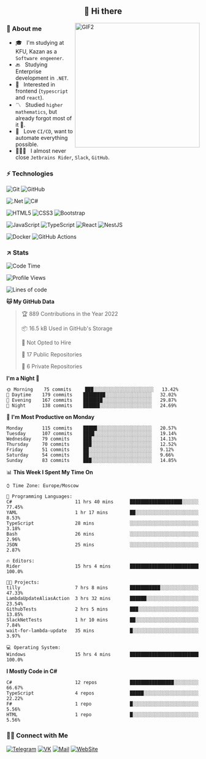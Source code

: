 <h2 align="center">👋 Hi there</h1>
<img align="right" alt="GIF2" src="https://user-images.githubusercontent.com/77479370/183249372-b46e9216-d622-4f3a-ad67-84b1a2c3049c.gif" width="325"/>


<h3>🧐 About me</h3>

- 🎓 &nbsp; I'm studying at KFU, Kazan as a `Software engeener`.
- 🔙 &nbsp; Studying Enterprise development in `.NET`.
- 💠 &nbsp; Interested in frontend (`typescript` and `react`).
- 〽️ &nbsp; Studied `higher mathematics`, but already forgot most of it 🤪.
- 💚 &nbsp; Love `CI/CD`, want to automate everything possible.
- 👨🏻‍💻 &nbsp; I almost never close `Jetbrains Rider`, `Slack`, `GitHub`. 


<h3>⚡ Technologies</h3>

![Git](https://img.shields.io/badge/git-%23F05033.svg?style=for-the-badge&logo=git&logoColor=white)
![GitHub](https://img.shields.io/badge/GitHub-100000?style=for-the-badge&logo=github&logoColor=white)

![.Net](https://img.shields.io/badge/.NET-5C2D91?style=for-the-badge&logo=.net&logoColor=white)
![C#](https://img.shields.io/badge/c%23-%23239120.svg?style=for-the-badge&logo=c-sharp&logoColor=white)

![HTML5](https://img.shields.io/badge/html5-%23E34F26.svg?style=for-the-badge&logo=html5&logoColor=white)
![CSS3](https://img.shields.io/badge/css3-%231572B6.svg?style=for-the-badge&logo=css3&logoColor=white)
![Bootstrap](https://img.shields.io/badge/Bootstrap-563D7C?style=for-the-badge&logo=bootstrap&logoColor=white)

![JavaScript](https://img.shields.io/badge/javascript-%23323330.svg?style=for-the-badge&logo=javascript&logoColor=%23F7DF1E)
![TypeScript](https://img.shields.io/badge/typescript-%23007ACC.svg?style=for-the-badge&logo=typescript&logoColor=white)
![React](https://img.shields.io/badge/react-%2320232a.svg?style=for-the-badge&logo=react&logoColor=%2361DAFB)
![NestJS](https://img.shields.io/badge/nestjs-E0234E?style=for-the-badge&logo=nestjs&logoColor=white)

![Docker](https://img.shields.io/badge/docker-%230db7ed.svg?style=for-the-badge&logo=docker&logoColor=white)
![GitHub Actions](https://img.shields.io/badge/github%20actions-%232671E5.svg?style=for-the-badge&logo=githubactions&logoColor=white)


<h3>↗️ Stats</h3>


<!--START_SECTION:waka-->
![Code Time](http://img.shields.io/badge/Code%20Time-417%20hrs%2055%20mins-blue)

![Profile Views](http://img.shields.io/badge/Profile%20Views-2-blue)

![Lines of code](https://img.shields.io/badge/From%20Hello%20World%20I%27ve%20Written-480%20Thousand%20lines%20of%20code-blue)

**🐱 My GitHub Data** 

> 🏆 889 Contributions in the Year 2022
 > 
> 📦 16.5 kB Used in GitHub's Storage 
 > 
> 🚫 Not Opted to Hire
 > 
> 📜 17 Public Repositories 
 > 
> 🔑 6 Private Repositories  
 > 
**I'm a Night 🦉** 

```text
🌞 Morning    75 commits     ███░░░░░░░░░░░░░░░░░░░░░░   13.42% 
🌆 Daytime    179 commits    ████████░░░░░░░░░░░░░░░░░   32.02% 
🌃 Evening    167 commits    ███████░░░░░░░░░░░░░░░░░░   29.87% 
🌙 Night      138 commits    ██████░░░░░░░░░░░░░░░░░░░   24.69%

```
📅 **I'm Most Productive on Monday** 

```text
Monday       115 commits    █████░░░░░░░░░░░░░░░░░░░░   20.57% 
Tuesday      107 commits    ████░░░░░░░░░░░░░░░░░░░░░   19.14% 
Wednesday    79 commits     ███░░░░░░░░░░░░░░░░░░░░░░   14.13% 
Thursday     70 commits     ███░░░░░░░░░░░░░░░░░░░░░░   12.52% 
Friday       51 commits     ██░░░░░░░░░░░░░░░░░░░░░░░   9.12% 
Saturday     54 commits     ██░░░░░░░░░░░░░░░░░░░░░░░   9.66% 
Sunday       83 commits     ███░░░░░░░░░░░░░░░░░░░░░░   14.85%

```


📊 **This Week I Spent My Time On** 

```text
⌚︎ Time Zone: Europe/Moscow

💬 Programming Languages: 
C#                       11 hrs 40 mins      ███████████████████░░░░░░   77.45% 
YAML                     1 hr 17 mins        ██░░░░░░░░░░░░░░░░░░░░░░░   8.53% 
TypeScript               28 mins             ░░░░░░░░░░░░░░░░░░░░░░░░░   3.18% 
Bash                     26 mins             ░░░░░░░░░░░░░░░░░░░░░░░░░   2.96% 
JSON                     25 mins             ░░░░░░░░░░░░░░░░░░░░░░░░░   2.87%

🔥 Editors: 
Rider                    15 hrs 4 mins       █████████████████████████   100.0%

🐱‍💻 Projects: 
tilly                    7 hrs 8 mins        ███████████░░░░░░░░░░░░░░   47.33% 
LambdaUpdateAliasAction  3 hrs 32 mins       ██████░░░░░░░░░░░░░░░░░░░   23.54% 
GithubTests              2 hrs 5 mins        ███░░░░░░░░░░░░░░░░░░░░░░   13.85% 
SlackNetTests            1 hr 10 mins        ██░░░░░░░░░░░░░░░░░░░░░░░   7.84% 
wait-for-lambda-update   35 mins             █░░░░░░░░░░░░░░░░░░░░░░░░   3.97%

💻 Operating System: 
Windows                  15 hrs 4 mins       █████████████████████████   100.0%

```

**I Mostly Code in C#** 

```text
C#                       12 repos            ████████████████░░░░░░░░░   66.67% 
TypeScript               4 repos             █████░░░░░░░░░░░░░░░░░░░░   22.22% 
F#                       1 repo              █░░░░░░░░░░░░░░░░░░░░░░░░   5.56% 
HTML                     1 repo              █░░░░░░░░░░░░░░░░░░░░░░░░   5.56%

```



<!--END_SECTION:waka-->


<h3> 🤝🏻 Connect with Me </h3>

[![Telegram](https://img.shields.io/badge/Telegram-2CA5E0?style=for-the-badge&logo=telegram&logoColor=white)](https://t.me/ASLipatov)
[![VK](https://img.shields.io/badge/вконтакте-%232E87FB.svg?&style=for-the-badge&logo=vk&logoColor=white)](https://vk.com/lipatov.alexander)
[![Mail](https://img.shields.io/badge/Email-red?&style=for-the-badge&logo=Mail.Ru)](mailto:lipatov.work@bk.ru)
[![WebSite](https://img.shields.io/badge/-lipatovalexander.github.io-green?style=for-the-badge)](https://lipatovalexander.github.io)
